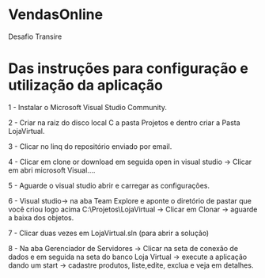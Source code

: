 # VendasOnline
Desafio Transire

# Das instruções para configuração e utilização da aplicação

1 - Instalar o Microsoft Visual Studio Community.

2 - Criar na raiz do disco local C a pasta Projetos e dentro criar a Pasta LojaVirtual.

3 - Clicar no linq do repositório enviado por email.

4 - Clicar em clone or download em seguida open in visual studio -> Clicar em abri microsoft Visual.... 

5 - Aguarde o visual studio abrir e carregar as configurações.

6 - Visual studio-> na aba Team Explore e aponte o diretório de pastar que você criou logo acima C:\Projetos\LojaVirtual -> Clicar em Clonar -> aguarde a baixa dos objetos.

7 - Clicar duas vezes em LojaVirtual.sln (para abrir a solução)

8 - Na aba Gerenciador de Servidores -> Clicar na seta de conexão de dados e em seguida na seta do banco Loja Virtual -> execute a aplicação dando um start -> cadastre produtos, liste,edite, exclua e veja em detalhes. 

